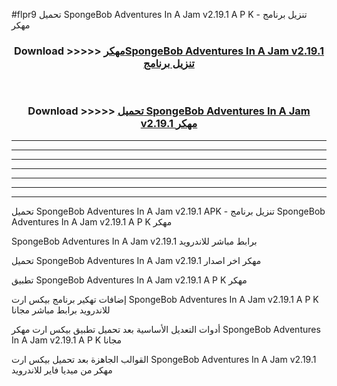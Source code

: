 #flpr9 تحميل SpongeBob Adventures In A Jam v2.19.1 A P K - تنزيل برنامج مهكر



<div align="center">
<h3>Download >>>>> <a href="https://runaway1.web.app/?sq=SpongeBob Adventures In A Jam v2.19.1">مهكرSpongeBob Adventures In A Jam v2.19.1 تنزيل برنامج</a></h3><br>

<h3>Download >>>>> <a href="https://runaway1.web.app/?sq=SpongeBob Adventures In A Jam v2.19.1">تحميل SpongeBob Adventures In A Jam v2.19.1 مهكر</a></h3>
</div>


----------------------------------------------------------

----------------------------------------------------------

----------------------------------------------------------

----------------------------------------------------------

----------------------------------------------------------

----------------------------------------------------------

----------------------------------------------------------

تحميل SpongeBob Adventures In A Jam v2.19.1 APK - تنزيل برنامج SpongeBob Adventures In A Jam v2.19.1 A P K مهكر

SpongeBob Adventures In A Jam v2.19.1 برابط مباشر للاندرويد

تحميل SpongeBob Adventures In A Jam v2.19.1 مهكر اخر اصدار

تطبيق SpongeBob Adventures In A Jam v2.19.1 A P K مهكر

إضافات تهكير برنامج بيكس ارت SpongeBob Adventures In A Jam v2.19.1 A P K للاندرويد برابط مباشر مجانا

أدوات التعديل الأساسية بعد تحميل تطبيق بيكس ارت مهكر SpongeBob Adventures In A Jam v2.19.1 A P K مجانا

القوالب الجاهزة بعد تحميل بيكس ارت SpongeBob Adventures In A Jam v2.19.1 مهكر من ميديا فاير للاندرويد


